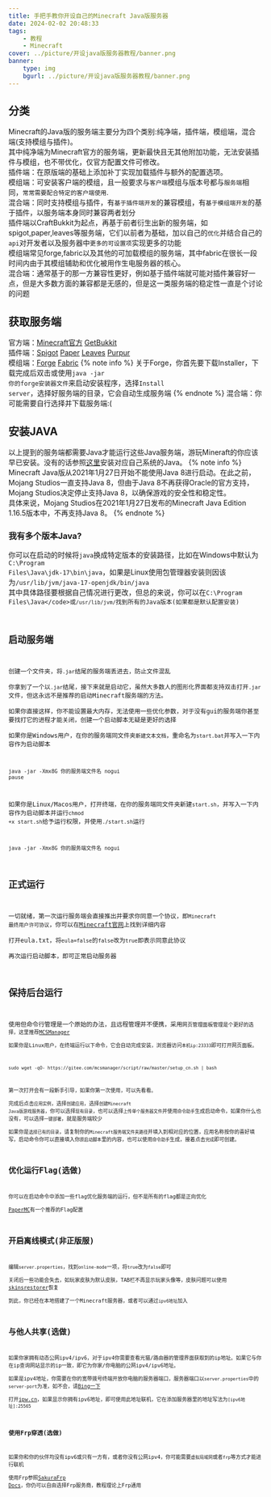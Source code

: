 ```yaml
---
title: 手把手教你开设自己的Minecraft Java版服务器
date: 2024-02-02 20:48:33
tags:
    - 教程
    - Minecraft
cover: ../picture/开设java版服务器教程/banner.png
banner:
    type: img
    bgurl: ../picture/开设java版服务器教程/banner.png
---
```

## 分类
Minecraft的Java版的服务端主要分为四个类别:纯净端，插件端，模组端，混合端(支持模组与插件)。  
其中纯净端为Minecraft官方的服务端，更新最快且无其他附加功能，无法安装插件与模组，也不带优化，仅官方配置文件可修改。   
插件端：在原版端的基础上添加补丁实现加载插件与额外的配置选项。  
模组端：可安装客户端的模组，且一般要求与<code>客户端</code>模组与版本号都与<code>服务端</code>相同，<code>常常需要配合特定的客户端使用</code>.   
混合端：同时支持模组与插件，有<code>基于插件端开发</code>的兼容模组，有<code>基于模组端开发</code>的基于插件，以服务端本身同时兼容两者划分  
插件端以CraftBukkit为起点，再基于前者衍生出新的服务端，如spigot,paper,leaves等服务端，它们以前者为基础，加以自己的<code>优化</code>并结合自己的<code>api</code>对开发者以及服务器中<code>更多的可设置项</code>实现更多的功能  
模组端常见forge,fabric以及其他的可加载模组的服务端，其中fabric在很长一段时间内由于其模组辅助和优化被用作生电服务器的核心。  
混合端：通常基于的那一方兼容性更好，例如基于插件端就可能对插件兼容好一点，但是大多数方面的兼容都是无感的，但是这一类服务端的稳定性一直是个讨论的问题
## 获取服务端
官方端：[Minecraft官方](https://www.minecraft.net/zh-hans/download/server) [GetBukkit](https://getbukkit.org/download/vanilla)  
插件端：[Spigot](https://getbukkit.org/download/spigot) [Paper](https://papermc.io/downloads/paper) [Leaves](https://leavesmc.top/downloads/leaves) [Purpur](https://purpurmc.org/)  
模组端：[Forge](https://files.minecraftforge.net/) [Fabric](https://fabricmc.net/use/server/)
{% note info %}
关于Forge，你首先要下载Installer，下载完成后双击或使用<code>java -jar 你的forge安装器文件</code>来启动安装程序，选择<code>Install server</code>，选择好服务端的目录，它会自动生成服务端
{% endnote %}
混合端：你可能需要自行选择并下载服务端:(
## 安装JAVA
以上提到的服务端都需要Java才能运行这些Java服务端，游玩Mineraft的你应该早已安装。没有的话参照[这里](https://www.craft233.top/Install_game/)安装对应自己系统的Java。
{% note info %}
Minecraft Java版从2021年1月27日开始不能使用Java 8进行启动。在此之前，Mojang Studios一直支持Java 8，但由于Java 8不再获得Oracle的官方支持，Mojang Studios决定停止支持Java 8，以确保游戏的安全性和稳定性。  
具体来说，Mojang Studios在2021年1月27日发布的Minecraft Java Edition 1.16.5版本中，不再支持Java 8。
{% endnote %}
### 我有多个版本Java?
你可以在启动的时候将<code>java</code>换成特定版本的安装路径，比如在Windows中默认为<code>C:\Program Files\Java\jdk-17\bin\java</code>，如果是Linux使用包管理器安装则因该为<code>/usr/lib/jvm/java-17-openjdk/bin/java</code>  
其中具体路径要根据自己情况进行更改，但总的来说，你可以在<code>C:\Program Files\Java\</code>或<code>/usr/lib/jvm/</code>找到所有的Java版本(如果都是默认配置安装)
## 启动服务端
创建一个文件夹，将<code>.jar</code>结尾的服务端丢进去，防止文件混乱  
你拿到了一个以<code>.jar</code>结尾，接下来就是启动它，虽然大多数人的图形化界面都支持双击打开<code>.jar</code>文件，但这永远不是推荐的启动Minecraft服务端的方法。  
如果你直接这样，你不能设置最大内存，无法使用一些优化参数，对于没有gui的服务端你甚至要找打它的进程才能关闭，创建一个启动脚本无疑是更好的选择  
如果你是Windows用户，在你的服务端同文件夹<code>新建文本文档</code>，重命名为<code>start.bat</code>并写入一下内容作为启动脚本
```
java -jar -Xmx8G 你的服务端文件名 nogui
pause
```
如果你是Linux/Macos用户，打开终端，在你的服务端同文件夹新建<code>start.sh</code>，并写入一下内容作为启动脚本并运行<code>chmod +x start.sh</code>给予运行权限，并使用<code>./start.sh</code>运行
```
java -jar -Xmx8G 你的服务端文件名 nogui
```
## 正式运行
一切就绪，第一次运行服务端会直接推出并要求你同意一个协议，即<code>Minecraft 最终用户许可协议</code>，你可以在[Minecraft官网](https://aka.ms/MinecraftEULA)上找到详细内容  
打开eula.txt，将<code>eula=false</code>的<code>false</code>改为<code>true</code>即表示同意此协议  
再次运行启动脚本，即可正常启动服务器
## 保持后台运行
使用但命令行管理是一个原始的办法，且远程管理并不便携，采用<code>网页管理面板管理是个更好的选择，这里推荐[MCSManager](https://mcsmanager.com/)  
如果你是Linux用户，在终端运行以下命令，它会自动完成安装，浏览器访问<code>本机ip:23333</code>即可打开网页面板。
```
sudo wget -qO- https://gitee.com/mcsmanager/script/raw/master/setup_cn.sh | bash
```
第一次打开会有一段新手引导，如果你第一次使用，可以先看看。  
完成后点击<code>应用实例</code>，选择<code>创建应用</code>，选择<code>创建Minecraft Java版游戏服务器</code>，你可以选择<code>现有目录</code>，也可以选择<code>上传单个服务器文件</code>并使用<code>命令助手</code>生成启动命令，如果你什么也没有，可以选择<code>一键部署</code>，就是服务端较少   
如果你是<code>选择已有的目录</code>，请复制你的<code>Minecraft服务端文件夹路径</code>并填入到相对应的位置，应用名称按你的喜好填写，启动命令你可以直接填入你<code>原启动脚本</code>里的内容，也可以使用<code>命令助手</code>生成，接着点击<code>完成</code>即可创建。  
## 优化运行Flag(选做)
你可以在启动命令中添加一些flag优化服务端的运行，但不是所有的flag都是正向优化  
[PaperMC](https://docs.papermc.io/paper/aikars-flags)有一个推荐的Flag配置
## 开启离线模式(非正版服)
编辑<code>server.properties</code>，找到<code>online-mode</code>一项，将<code>true</code>改为<code>false</code>即可  
关闭后一些功能会失去，如玩家皮肤为默认皮肤，TAB栏不再显示玩家头像等，皮肤问题可以使用[skinsrestorer](https://skinsrestorer.net/)恢复  
到此，你已经在本地搭建了一个Minecraft服务器，或者可以通过<code>ipv6地址</code>加入
## 与他人共享(选做)
如果你家拥有动态公网ipv4/ipv6，对于ipv4你需要查看光猫/路由器的管理界面获取到的ip地址。如果它与你在ip查询网站显示的ip一致，即它为你家/你电脑的公网ipv4/ipv6地址。  
如果是ipv4地址，你需要在你的宽带拨号终端开放你电脑的服务器端口，服务器端口以<code>server.properties</code>中的<code>server-port</code>为准，如不会，请[Bing一下](https://cn.bing.com/search?q=%E8%B7%AF%E7%94%B1%E5%99%A8%E7%AB%AF%E5%8F%A3%E6%98%A0%E5%B0%84)  
打开[ipw.cn](https://ipw.cn/)，如果显示你拥有ipv6地址，即可使用此地址联机，它在添加服务器里的地址写法为<code>[ipv6地址]:25565</code>
### 使用Frp穿透(选做)
如果你和你的伙伴均没有ipv6或只有一方有，或者你没有公网ipv4，你可能需要<code>虚拟局域网</code>或者<code>frp</code>等方式才能进行联机  
使用Frp参照[SakuraFrp Docs](https://doc.natfrp.com/app/mc.html)，你仍可以自由选择Frp服务商，教程理论上Frp通用

